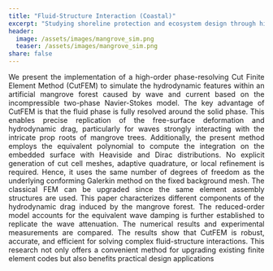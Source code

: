 ```yaml
---
title: "Fluid-Structure Interaction (Coastal)"
excerpt: "Studying shoreline protection and ecosystem design through high-performance modeling of mangrove forests in waves."
header:
  image: /assets/images/mangrove_sim.png
  teaser: /assets/images/mangrove_sim.png
share: false
---
```


<p style="text-align: justify;">
We present the implementation of a high-order phase-resolving Cut Finite Element Method (CutFEM) to simulate the hydrodynamic features within an artificial mangrove forest caused by wave and current based on the incompressible two-phase Navier-Stokes model. The key advantage of CutFEM is that the fluid phase is fully resolved around the solid phase. This enables precise replication of the free-surface deformation and hydrodynamic drag, particularly for waves strongly interacting with the intricate prop roots of mangrove trees. Additionally, the present method employs the equivalent polynomial to compute the integration on the embedded surface with Heaviside and Dirac distributions. No explicit generation of cut cell meshes, adaptive quadrature, or local refinement is required. Hence, it uses the same number of degrees of freedom as the underlying conforming Galerkin method on the fixed background mesh. The classical FEM can be upgraded since the same element assembly structures are used. This paper characterizes different components of the hydrodynamic drag induced by the mangrove forest. The reduced-order model accounts for the equivalent wave damping is further established to replicate the wave attenuation. The numerical results and experimental measurements are compared. The results show that CutFEM is robust, accurate, and efficient for solving complex fluid-structure interactions. This research not only offers a convenient method for upgrading existing finite element codes but also benefits practical design applications
</p>
